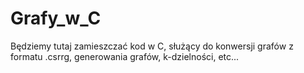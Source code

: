 # Grafy_w_C
Będziemy tutaj zamieszczać kod w C, służący do konwersji grafów z formatu .csrrg, generowania grafów, k-dzielności, etc...
